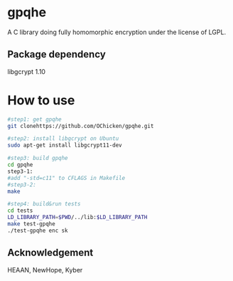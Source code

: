 # gpqhe
A C library doing fully homomorphic encryption under the license of LGPL.

## Package dependency

libgcrypt 1.10

# How to use

```sh
#step1: get gpqhe
git clonehttps://github.com/OChicken/gpqhe.git

#step2: install libgcrypt on Ubuntu
sudo apt-get install libgcrypt11-dev

#step3: build gpqhe
cd gpqhe
step3-1: 
#add "-std=c11" to CFLAGS in Makefile
#step3-2: 
make

#step4: build&run tests
cd tests
LD_LIBRARY_PATH=$PWD/../lib:$LD_LIBRARY_PATH
make test-gpqhe
./test-gpqhe enc sk
````

## Acknowledgement

HEAAN, NewHope, Kyber
